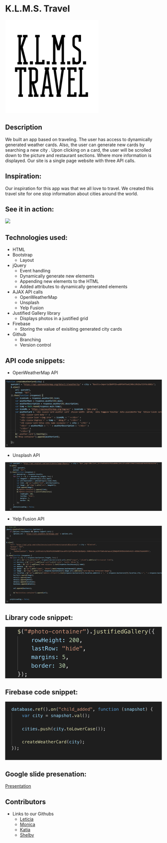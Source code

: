 # K.L.M.S. Travel
<img src="images/logo.png">

## Description
We built an app based on traveling.  The user has access to dynamically generated weather cards. Also, the user can generate new cards by searching a new city .  Upon clicking on a card, the user will be scrolled down to the picture and restaurant sections. Where more information is displayed.  Our site is a single page website with three API calls.

## Inspiration:
Our inspiration for this app was that we all love to travel. We created this travel site for one stop information about cities around the world.

## See it in action:
<img src="images/KLMS.gif">

## Technologies used:
* HTML
* Bootstrap
  * Layout
* jQuery
  * Event handling
  * Dynamically generate new elements
  * Appending new elements to the HTML
  * Added attributes to dynamically generated elements
* AJAX API calls
  * OpenWeatherMap
  * Unsplash
  * Yelp Fusion
* Justified Gallery library
  * Displays photos in a justified grid
* Firebase
  * Storing the value of exisiting generated city cards
* Github
  * Branching
  * Version control

## API code snippets:
 * OpenWeatherMap API
 <img src="images/WeatherAPI.PNG">

  * Unsplash API
 <img src="images/UnsplashAPI.PNG">

 * Yelp Fusion API
 <img src="images/YelpAPI.PNG">

## Library code snippet:
<img src="images/Library.png">

## Firebase code snippet:
<img src="images/firbase.png.png">

## Google slide presenation:
[Presentation](https://docs.google.com/presentation/d/1X00BFgLWP8oNZHDX7TZpkZbXEHf6Cxly7AgH4p5d8GM/edit?usp=sharing)

## Contributors
 - Links to our Githubs
    - [Leticia](https://github.com/leticiaroncero)
    - [Monica](https://github.com/Mamitin)
    - [Katia](https://github.com/katrinity)
    - [Shelby](https://github.com/shelbyreins)